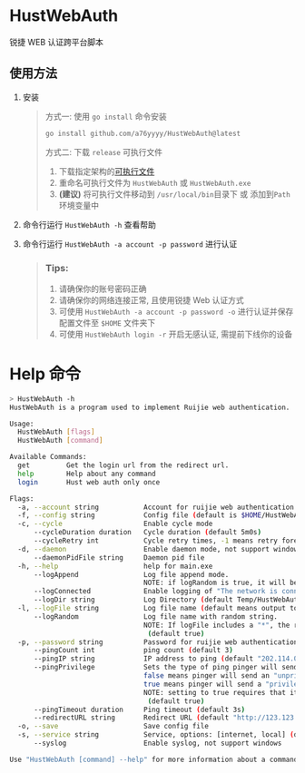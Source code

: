 HustWebAuth
===========

锐捷 WEB 认证跨平台脚本

使用方法
-----------
1. 安装
    > 方式一: 使用 `go install` 命令安装
    > 
    > ```bash
    > go install github.com/a76yyyy/HustWebAuth@latest
    > ```
    > 
    > 方式二: 下载 `release` 可执行文件
    >
    > 1. 下载指定架构的[可执行文件](https://github.com/a76yyyy/HustWebAuth/releases)
    > 2. 重命名可执行文件为 `HustWebAuth` 或 `HustWebAuth.exe`
    > 3. **(建议)** 将可执行文件移动到 `/usr/local/bin`目录下 或 添加到`Path`环境变量中

2. 命令行运行 `HustWebAuth -h` 查看帮助
3. 命令行运行 `HustWebAuth -a account -p password` 进行认证

    > ### Tips:
    > 
    > 1. 请确保你的账号密码正确
    > 2. 请确保你的网络连接正常, 且使用锐捷 Web 认证方式
    > 3. 可使用 `HustWebAuth -a account -p password -o` 进行认证并保存配置文件至 `$HOME` 文件夹下
    > 4. 可使用 `HustWebAuth login -r` 开启无感认证, 需提前下线你的设备

Help 命令
==========
```bash
> HustWebAuth -h
HustWebAuth is a program used to implement Ruijie web authentication.

Usage:
  HustWebAuth [flags]
  HustWebAuth [command]

Available Commands:
  get         Get the login url from the redirect url.
  help        Help about any command
  login       Hust web auth only once

Flags:
  -a, --account string           Account for ruijie web authentication
  -f, --config string            Config file (default is $HOME/HustWebAuth.yaml)
  -c, --cycle                    Enable cycle mode
      --cycleDuration duration   Cycle duration (default 5m0s)
      --cycleRetry int           Cycle retry times, -1 means retry forever (default 3)
  -d, --daemon                   Enable daemon mode, not support windows
      --daemonPidFile string     Daemon pid file
  -h, --help                     help for main.exe
      --logAppend                Log file append mode.
                                 NOTE: if logRandom is true, it will be ignored (default true)
      --logConnected             Enable logging of "The network is connected" (default true)
      --logDir string            Log Directory (default Temp/HustWebAuth)
  -l, --logFile string           Log file name (default means output to os.stdout)
      --logRandom                Log file name with random string.
                                 NOTE: If logFile includes a "*", the random string replaces the last "*".
                                  (default true)
  -p, --password string          Password for ruijie web authentication
      --pingCount int            ping count (default 3)
      --pingIP string            IP address to ping (default "202.114.0.131")
      --pingPrivilege            Sets the type of ping pinger will send.
                                 false means pinger will send an "unprivileged" UDP ping.
                                 true means pinger will send a "privileged" raw ICMP ping.
                                 NOTE: setting to true requires that it be run with super-user privileges.
                                  (default true)
      --pingTimeout duration     Ping timeout (default 3s)
      --redirectURL string       Redirect URL (default "http://123.123.123.123")
  -o, --save                     Save config file
  -s, --service string           Service, options: [internet, local] (default "internet")
      --syslog                   Enable syslog, not support windows

Use "HustWebAuth [command] --help" for more information about a command.
```
